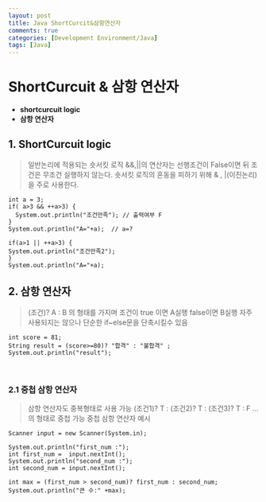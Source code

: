 ```yaml
---
layout: post
title: Java ShortCurcit&삼항연산자
comments: true
categories: [Development Environment/Java]
tags: [Java]
---
```


# ShortCurcuit & 삼항 연산자

* __shortcurcuit logic__
* __삼항 연산자__

## 1. ShortCurcuit logic
> 일반논리에 적용되는 숏서킷 로직
> &&,||의 연산자는 선행조건이 False이면 뒤 조건은 무조건 실행하지 않는다.
> 숏서킷 로직의 혼동을 피하기 위해 & , |(이진논리)을 주로 사용한다.
```{.java}
int a = 3;
if( a>3 && ++a>3) {
  System.out.println("조건만족"); // 출력여부 F
}
System.out.println("A="+a);  // a=?

if(a>1 || ++a>3) {
System.out.println("조건만족2");
}
System.out.println("A="+a);
```

## 2. 삼항 연산자
> (조건)? A : B 의 형태를 가지며 조건이 true 이면  A실행 false이면 B실행
> 자주 사용되지는 않으나 단순한 if~else문을 단축시킬수 있음
```{.java}
int score = 81;
String result = (score>=80)? "합격" : "불합격" ;
System.out.println("result");
```

<br>

### 2.1 중첩 삼항 연산자
> 삼항 연산자도 중복형태로 사용 가능
> (조건1)? T : (조건2)? T : (조건3)? T : F ... 의 형태로 중첩 가능
> 중첩 삼항 연산자 예시
```{.java}
Scanner input = new Scanner(System.in);

System.out.println("first_num :");
int first_num =  input.nextInt();
System.out.println("second_num :");
int second_num = input.nextInt();

int max = (first_num > second_num)? first_num : second_num;
System.out.println("큰 수:" +max);
```
